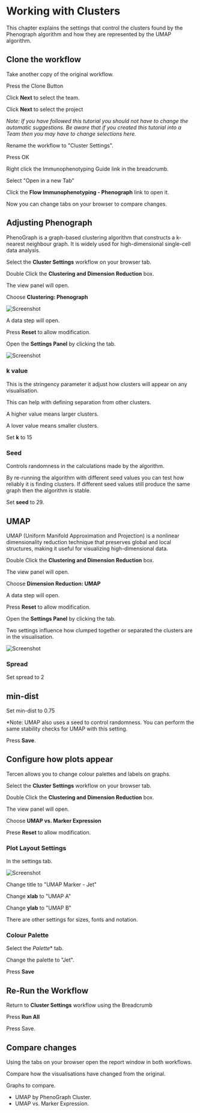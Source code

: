 # Working with Clusters

This chapter explains the settings that control the clusters found by the Phenograph algorithm and how they are represented by the UMAP algorithm.

## Clone the workflow

Take another copy of the original workflow.

Press the Clone Button

Click **Next** to select the team.

Click **Next** to select the project

*Note: If you have followed this tutorial you should not have to change the automatic suggestions. Be aware that if you created this tutorial into a Team then you may have to change selections here.*

Rename the workflow to "Cluster Settings".

Press OK

Right click the Immunophenotyping Guide link in the breadcrumb.

Select "Open in a new Tab"

Click the **Flow Immunophenotyping - Phenograph** link to open it.

Now you can change tabs on your browser to compare changes.

## Adjusting Phenograph

PhenoGraph is a graph-based clustering algorithm that constructs a k-nearest neighbour graph. It is widely used for high-dimensional single-cell data analysis.

Select the **Cluster Settings** workflow on your browser tab.

Double Click the **Clustering and Dimension Reduction** box.

The view panel will open.

Choose **Clustering: Phenograph**

![Screenshot](images/3_Clustering_phenograph.jpg)

A data step will open.

Press **Reset** to allow modification.

Open the **Settings Panel** by clicking the tab.

![Screenshot](images/3_phenograph.jpg)

### k value

This is the stringency parameter it adjust how clusters will appear on any visualisation.

This can help with defining separation from other clusters.

A higher value means larger clusters.

A lover value means smaller clusters.

Set **k** to 15

### Seed

Controls randomness in the calculations made by the algorithm.

By re-running the algorithm with different seed values you can test how reliably it is finding clusters. If different seed values still produce the same graph then the algorithm is stable.

Set **seed** to 29.

## UMAP

UMAP (Uniform Manifold Approximation and Projection) is a nonlinear dimensionality reduction technique that preserves global and local structures, making it useful for visualizing high-dimensional data.

Double Click the **Clustering and Dimension Reduction** box.

The view panel will open.

Choose **Dimension Reduction: UMAP**

A data step will open.

Press **Reset** to allow modification.

Open the **Settings Panel** by clicking the tab.

Two settings influence how clumped together or separated the clusters are in the visualisation.

![Screenshot](images/3_UMAP.jpg)

### Spread

Set spread to 2

## min-dist

Set min-dist to 0.75

*Note: UMAP also uses a seed to control randomness. You can perform the same stability checks for UMAP with this setting.

Press **Save**.

## Configure how plots appear

Tercen allows you to change colour palettes and labels on graphs.

Select the **Cluster Settings** workflow on your browser tab.

Double Click the **Clustering and Dimension Reduction** box.

The view panel will open.

Choose **UMAP vs. Marker Expression**

Prese **Reset** to allow modification.

### Plot Layout Settings

In the settings tab.

![Screenshot](images/3_UMAP_plot.jpg)

Change title to "UMAP Marker - Jet"

Change **xlab** to "UMAP A"

Change **ylab** to "UMAP B"

There are other settings for sizes, fonts and notation.

### Colour Palette

Select the *Palette** tab.

Change the palette to "Jet".

Press **Save**

## Re-Run the Workflow

Return to **Cluster Settings** workflow using the Breadcrumb

Press **Run All**

Press Save.

## Compare changes

Using the tabs on your browser open the report window in both workflows.

Compare how the visualisations have changed from the original.

Graphs to compare.

- UMAP by PhenoGraph Cluster.
- UMAP vs. Marker Expression.
